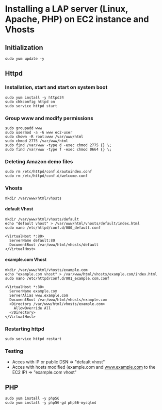 # Installing a LAP server (Linux, Apache, PHP) on EC2 instance and Vhosts

## Initialization

```
sudo yum update -y
```

## Httpd

### Installation, start and start on system boot
```
sudo yum install -y httpd24
sudo chkconfig httpd on
sudo service httpd start
```

### Group www and modify permissions
```
sudo groupadd www
sudo usermod -a -G www ec2-user
sudo chown -R root:www /var/www/html
sudo chmod 2775 /var/www/html
sudo find /var/www -type d -exec chmod 2775 {} \;
sudo find /var/www -type f -exec chmod 0664 {} \;
```

### Deleting Amazon demo files
```
sudo rm /etc/httpd/conf.d/autoindex.conf
sudo rm /etc/httpd/conf.d/welcome.conf
```

### Vhosts
```
mkdir /var/www/html/vhosts
```

#### default Vhost
```
mkdir /var/www/html/vhosts/default
echo "default vhost" > /var/www/html/vhosts/default/index.html
sudo nano /etc/httpd/conf.d/000_default.conf
```

```
<VirtualHost *:80>
  ServerName default:80
  DocumentRoot /var/www/html/vhosts/default
</VirtualHost>
```

#### example.com Vhost
```
mkdir /var/www/html/vhosts/example.com
echo "example.com vhost" > /var/www/html/vhosts/example.com/index.html
sudo nano /etc/httpd/conf.d/001_example.com.conf
```

```
<VirtualHost *:80>
  ServerName example.com
  ServerAlias www.example.com
  DocumentRoot /var/www/html/vhosts/example.com
  <Directory /var/www/html/vhosts/example.com>
    AllowOverride All
  </Directory>
</VirtualHost>
```

### Restarting httpd
```
sudo service httpd restart
```

### Testing
- Acces with IP or public DSN => "default vhost"
- Acces with hosts modified (example.com and www.example.com to the EC2 IP) => "example.com vhost"

## PHP
```
sudo yum install -y php56
sudo yum install -y php56-gd php56-mysqlnd
```
